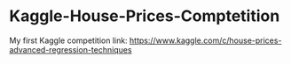 # Kaggle-House-Prices-Comptetition
My first Kaggle competition
link: https://www.kaggle.com/c/house-prices-advanced-regression-techniques